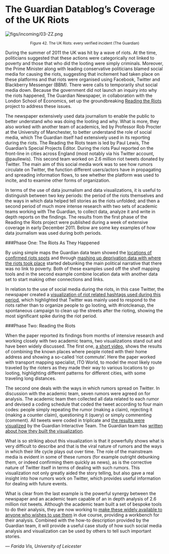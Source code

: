# The Guardian Datablog’s Coverage of the UK Riots

![figs/incoming/03-ZZ.png
](http://datajournalismhandbook.org/1.0/en/figs/incoming/03-ZZ.png "Figure 42. The UK Riots: every verified incident (The Guardian)")

<center><small>Figure 42. The UK Riots: every verified incident (The Guardian)</small></center>

During the summer of 2011 the UK was hit by a wave of riots. At the time, politicians suggested that these actions were categorically not linked to poverty and those that who did the looting were simply criminals. Moreover, the Prime Minister along with leading conservative politicians blamed social media for causing the riots, suggesting that incitement had taken place on these platforms and that riots were organised using Facebook, Twitter and Blackberry Messenger (BBM). There were calls to temporarily shut social media down. Because the government did not launch an inquiry into why the riots happened, The Guardian Newspaper, in collaboration with the London School of Economics, set up the groundbreaking [Reading the Riots](http://www.guardian.co.uk/uk/series/reading-the-riots) project to address these issues.

The newspaper extensively used data journalism to enable the public to better understand who was doing the looting and why. What is more, they also worked with another team of academics, led by Professor Rob Procter at the University of Manchester, to better understand the role of social media, which The Guardian itself had extensively used in its reporting during the riots. The Reading the Riots team is led by Paul Lewis, The Guardian’s Special Projects Editor. During the riots Paul reported on the front-line in cities across England (most notably via his Twitter account, @paullewis). This second team worked on 2.6 million riot tweets donated by Twitter. The main aim of this social media work was to see how rumors circulate on Twitter, the function different users/actors have in propagating and spreading information flows, to see whether the platform was used to incite, and to examine other forms of organization.

In terms of the use of data journalism and data visualizations, it is useful to distinguish between two key periods: the period of the riots themselves and the ways in which data helped tell stories as the riots unfolded; and then a second period of much more intense research with two sets of academic teams working with The Guardian, to collect data, analyze it and write in depth reports on the findings. The results from the first phase of the Reading the Riots project were published during a week of extensive coverage in early December 2011. Below are some key examples of how data journalism was used during both periods.

###Phase One: The Riots As They Happened

By using simple maps the Guardian data team showed the [locations of confirmed riots spots](http://www.guardian.co.uk/news/datablog/interactive/2011/aug/09/uk-riots-incident-map) and through [mashing up deprivation data with where the riots took place](http://www.guardian.co.uk/news/datablog/2011/aug/16/riots-poverty-map-suspects) started debunking the main political narrative that there was no link to poverty. Both of these examples used off the shelf mapping tools and in the second example combine location data with another data set to start making other connections and links.

In relation to the use of social media during the riots, in this case Twitter, the newspaper created a [visualization of riot related hashtags used during this period](http://www.guardian.co.uk/uk/2011/aug/24/twitter-study-post-riot-plans), which highlighted that Twitter was mainly used to respond to the riots rather than to organize people to go looting, with #riotcleanup, the spontaneous campaign to clean up the streets after the rioting, showing the most significant spike during the riot period.

###Phase Two: Reading the Riots

When the paper reported its findings from months of intensive research and working closely with two academic teams, two visualizations stand out and have been widely discussed. The first one, [a short video](http://www.guardian.co.uk/uk/datablog/video/2011/dec/05/england-riots-commute-map), shows the results of combining the known places where people rioted with their home address and showing a so-called ‘riot commute’. Here the paper worked with transport mapping specialist, ITO World, to model the most likely route traveled by the rioters as they made their way to various locations to go looting, highlighting different patterns for different cities, with some traveling long distances.

The second one deals with the ways in which rumors spread on Twitter. In discussion with the academic team, seven rumors were agreed on for analysis. The academic team then collected all data related to each rumor and devised a coding schedule that coded the tweet according to four main codes: people simply repeating the rumor (making a claim), rejecting it (making a counter claim), questioning it (query) or simply commenting (comment). All tweets were coded in triplicate and [the results were visualized](http://www.guardian.co.uk/uk/interactive/2011/dec/07/london-riots-twitter) by the Guardian Interactive Team. The Guardian team has [written about how they built the visualization](http://www.guardian.co.uk/news/datablog/2011/dec/08/twitter-riots-interactive).

What is so striking about this visualization is that it powerfully shows what is very difficult to describe and that is the viral nature of rumors and the ways in which their life cycle plays out over time. The role of the mainstream media is evident in some of these rumors (for example outright debunking them, or indeed confirming them quickly as news), as is the corrective nature of Twitter itself in terms of dealing with such rumors. This visualization not only greatly aided the story telling, but also gave a real insight into how rumors work on Twitter, which provides useful information for dealing with future events.

What is clear from the last example is the powerful synergy between the newspaper and an academic team capable of an in depth analysis of 2.6 million riot tweets. Although the academic team built a set of bespoke tools to do their analysis, they are now working to [make these widely available to anyone who wishes to use them](http://www.analysingsocialmedia.org/) in due course, providing a workbench for their analysis. Combined with the how-to description provided by the Guardian team, it will provide a useful case study of how such social media analysis and visualization can be used by others to tell such important stories.

— *Farida Vis, University of Leicester*
